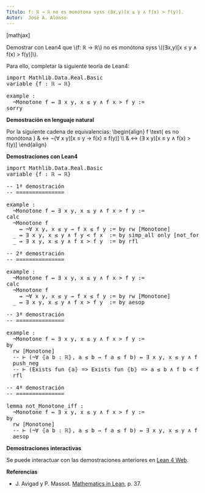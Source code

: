 ```yaml
---
Título: f: ℝ → ℝ no es monótona syss (∃x,y)[x ≤ y ∧ f(x) > f(y)]​.
Autor:  José A. Alonso
---
```


[mathjax]

Demostrar con Lean4 que \\(f: ℝ → ℝ\\) no es monótona syss \\((∃x,y)[x ≤ y ∧ f(x) > f(y)]\\)​.

Para ello, completar la siguiente teoría de Lean4:

<pre lang="lean">
import Mathlib.Data.Real.Basic
variable {f : ℝ → ℝ}

example :
  ¬Monotone f ↔ ∃ x y, x ≤ y ∧ f x > f y :=
sorry
</pre>
<!--more-->

<b>Demostración en lenguaje natural</b>

Por la siguiente cadena de equivalencias:
\\begin{align}
   f \\text{ es no monótona } & ↔ ¬(∀ x y)[x ≤ y → f(x) ≤ f(y)] \\\\
                             & ↔ (∃ x y)[x ≤ y ∧ f(x) > f(y)]
\\end{align}

<b>Demostraciones con Lean4</b>

<pre lang="lean">
import Mathlib.Data.Real.Basic
variable {f : ℝ → ℝ}

-- 1ª demostración
-- ===============

example :
  ¬Monotone f ↔ ∃ x y, x ≤ y ∧ f x > f y :=
calc
  ¬Monotone f
    ↔ ¬∀ x y, x ≤ y → f x ≤ f y := by rw [Monotone]
  _ ↔ ∃ x y, x ≤ y ∧ f y < f x  := by simp_all only [not_forall, not_le, exists_prop]
  _ ↔ ∃ x y, x ≤ y ∧ f x > f y  := by rfl

-- 2ª demostración
-- ===============

example :
  ¬Monotone f ↔ ∃ x y, x ≤ y ∧ f x > f y :=
calc
  ¬Monotone f
    ↔ ¬∀ x y, x ≤ y → f x ≤ f y := by rw [Monotone]
  _ ↔ ∃ x y, x ≤ y ∧ f x > f y  := by aesop

-- 3ª demostración
-- ===============

example :
  ¬Monotone f ↔ ∃ x y, x ≤ y ∧ f x > f y :=
by
  rw [Monotone]
  -- ⊢ (¬∀ ⦃a b : ℝ⦄, a ≤ b → f a ≤ f b) ↔ ∃ x y, x ≤ y ∧ f x > f y
  push_neg
  -- ⊢ (Exists fun ⦃a⦄ => Exists fun ⦃b⦄ => a ≤ b ∧ f b < f a) ↔ ∃ x y, x ≤ y ∧ f x > f y
  rfl

-- 4ª demostración
-- ===============

lemma not_Monotone_iff :
  ¬Monotone f ↔ ∃ x y, x ≤ y ∧ f x > f y :=
by
  rw [Monotone]
  -- ⊢ (¬∀ ⦃a b : ℝ⦄, a ≤ b → f a ≤ f b) ↔ ∃ x y, x ≤ y ∧ f x > f y
  aesop
</pre>

<b>Demostraciones interactivas</b>

Se puede interactuar con las demostraciones anteriores en <a href="https://live.lean-lang.org/#url=https://raw.githubusercontent.com/jaalonso/Calculemus2/main/src/CNS-de_no_monotona.lean" rel="noopener noreferrer" target="_blank">Lean 4 Web</a>.

<b>Referencias</b>

<ul>
<li> J. Avigad y P. Massot. <a href="https://bit.ly/3U4UjBk">Mathematics in Lean</a>, p. 37.</li>
</ul>
